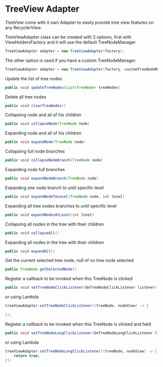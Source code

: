 # TreeView Adapter

TreeView come with it own Adapter to easily provide tree view features on any RecyclerView.

TreeViewAdapter class can be created with 2 options, first with ViewHoldersFactory and it will use the default TreeNodeManager

```java
TreeViewAdapter adapter = new TreeViewAdapter(factory);
```

The other option is used if you have a custom TreeNodeManager.

```java
TreeViewAdapter adapter = new TreeViewAdapter(factory, customTreeNodeManager);
```

Update the list of tree nodes

```java
public void updateTreeNodes(List<TreeNode> treeNodes)
```

Delete all tree nodes

```java
public void clearTreeNodes()
```

Collapsing node and all of his children

```java
public void collapseNode(TreeNode node)
```

Expanding node and all of his children

```java
public void expandNode(TreeNode node)
```

Collapsing full node branches

```java
public void collapseNodeBranch(TreeNode node)
```

Expanding node full branches

```java
public void expandNodeBranch(TreeNode node)
```

Expanding one node branch to until specific level

```java
public void expandNodeToLevel(TreeNode node, int level)
```

Expanding all tree nodes branches to until specific level

```java
public void expandNodesAtLevel(int level)
```

Collapsing all nodes in the tree with their children

```java
public void collapseAll()
```

Expanding all nodes in the tree with their children

```java
public void expandAll()
```

Get the current selected tree node, null of no tree node selected

```java
public TreeNode getSelectedNode()
```

Register a callback to be invoked when this TreeNode is clicked

```java
public void setTreeNodeClickListener(OnTreeNodeClickListener listener)
```

or using Lambda

```java
treeViewAdapter.setTreeNodeClickListener((treeNode, nodeView) -> {
    
});
```

Register a callback to be invoked when this TreeNode is clicked and held

```java
public void setTreeNodeLongClickListener(OnTreeNodeLongClickListener listener)
```

or using Lambda

```java
treeViewAdapter.setTreeNodeLongClickListener((treeNode, nodeView) -> {
    return true;
});
```